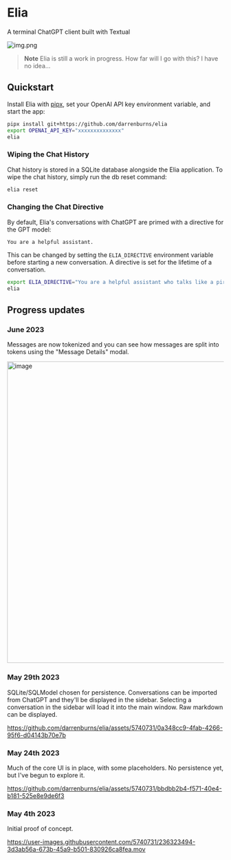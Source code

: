 # Elia

A terminal ChatGPT client built with Textual

![img.png](https://github.com/darrenburns/elia/assets/49741340/80453ed8-ec94-4095-b721-89d32d9fc327)

> **Note**
> Elia is still a work in progress. How far will I go with this? I have no idea...

## Quickstart

Install Elia with [pipx](https://github.com/pypa/pipx), set your OpenAI API key environment variable,
and start the app:

```bash
pipx install git+https://github.com/darrenburns/elia
export OPENAI_API_KEY="xxxxxxxxxxxxxx"
elia
```

### Wiping the Chat History

Chat history is stored in a SQLite database alongside the Elia application.
To wipe the chat history, simply run the db reset command:

```bash
elia reset
```

### Changing the Chat Directive

By default, Elia's conversations with ChatGPT are primed with a
directive for the GPT model:

`You are a helpful assistant.`

This can be changed by setting the `ELIA_DIRECTIVE` environment variable before
starting a new conversation. A directive is set for the lifetime of a conversation.

```bash
export ELIA_DIRECTIVE="You are a helpful assistant who talks like a pirate."
elia
```

## Progress updates

### June 2023

Messages are now tokenized and you can see how messages are split into tokens using the "Message Details" modal.

<img width="700" alt="image" src="https://github.com/darrenburns/elia/assets/5740731/395fd2b5-ca83-49cc-b86b-163a44fe7750">

### May 29th 2023

SQLite/SQLModel chosen for persistence.
Conversations can be imported from ChatGPT and they'll be displayed in the sidebar.
Selecting a conversation in the sidebar will load it into the main window.
Raw markdown can be displayed.

https://github.com/darrenburns/elia/assets/5740731/0a348cc9-4fab-4266-95f6-d04143b70e7b

### May 24th 2023

Much of the core UI is in place, with some placeholders. No persistence yet, but I've begun to explore it.

https://github.com/darrenburns/elia/assets/5740731/bbdbb2b4-f571-40e4-b181-525e8e9de6f3

### May 4th 2023

Initial proof of concept.

https://user-images.githubusercontent.com/5740731/236323494-3d3ab56a-673b-45a9-b501-830926ca8fea.mov
